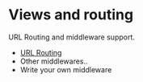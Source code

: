 # Views and routing

URL Routing and middleware support.

  * [URL Routing](stick/route.html)
  * Other middlewares..
  * Write your own middleware